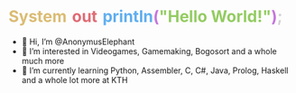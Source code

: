 <h1 style="color:#dbbc74"><span >System<span style="color:white;">.<span style="color:#e06c75;">out</span>.</span><span style="color:#61afef;">println</span><span style="color:#c678dd">(<span style="color:#94cc62">"Hello World!"</span>)<span style="color:lightgray;">;</span></h1>

-   👋 Hi, I’m @AnonymusElephant
-   👀 I’m interested in Videogames, Gamemaking, Bogosort and a whole much more
-   🌱 I’m currently learning Python, Assembler, C, C#, Java, Prolog, Haskell and a whole lot more at KTH

<!---
AnonymusElephant/AnonymusElephant is a ✨ special ✨ repository because its `README.md` (this file) appears on your GitHub profile.
You can click the Preview link to take a look at your changes.
--->
